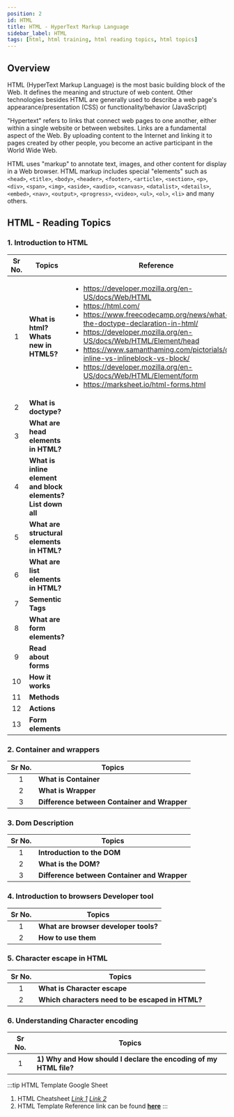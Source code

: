 ```yaml
---
position: 2
id: HTML
title: HTML - HyperText Markup Language
sidebar_label: HTML
tags: [html, html training, html reading topics, html topics]
---
```


## Overview

HTML (HyperText Markup Language) is the most basic building block of the Web. It defines the meaning and structure of web content. Other technologies besides HTML are generally used to describe a web page's appearance/presentation (CSS) or functionality/behavior (JavaScript)

"Hypertext" refers to links that connect web pages to one another, either within a single website or between websites. Links are a fundamental aspect of the Web. By uploading content to the Internet and linking it to pages created by other people, you become an active participant in the World Wide Web.

HTML uses "markup" to annotate text, images, and other content for display in a Web browser. HTML markup includes special "elements" such as `<head>`, `<title>`, `<body>`, `<header>`, `<footer>`, `<article>`, `<section>`, `<p>`, `<div>`, `<span>`, `<img>`, `<aside>`, `<audio>`, `<canvas>`, `<datalist>`, `<details>`, `<embed>`, `<nav>`, `<output>`, `<progress>`, `<video>`, `<ul>`, `<ol>`, `<li>` and many others.

## **HTML - Reading Topics**

### 1. Introduction to HTML
Sr No. | Topics | Reference
:--: | ----- | ----- |
1 | **What is html? Whats new in HTML5?** | <ul><li>https://developer.mozilla.org/en-US/docs/Web/HTML</li><li>https://html.com/</li><li>https://www.freecodecamp.org/news/what-is-the-doctype-declaration-in-html/</li><li>https://developer.mozilla.org/en-US/docs/Web/HTML/Element/head</li><li>https://www.samanthaming.com/pictorials/css-inline-vs-inlineblock-vs-block/</li><li>https://developer.mozilla.org/en-US/docs/Web/HTML/Element/form</li><li>https://marksheet.io/html-forms.html</li></ul>
2 | **What is doctype?** |
3 | **What are head elements in HTML?** |
4 | **What is inline element and block elements? List down all** |
5 | **What are structural elements in HTML?** |
6 | **What are list elements in HTML?** |
7 | **Sementic Tags** |
8 | **What are form elements?** |
9 | **Read about forms** |
10 | **How it works** |
11 | **Methods** |
12 | **Actions** |
13 | **Form elements** |

### 2. Container and wrappers
Sr No. | Topics
:--: | ----- |
1 | **What is Container** 
2 | **What is Wrapper**
3 | **Difference between Container and Wrapper**

### 3. Dom Description
Sr No. | Topics
:--: | ----- |
1 | **Introduction to the DOM** 
2 | **What is the DOM?**
3 | **Difference between Container and Wrapper**

### 4. Introduction to browsers Developer tool
Sr No. | Topics
:--: | ----- |
1 | **What are browser developer tools?** 
2 | **How to use them**

### 5. Character escape in HTML
Sr No. | Topics
:--: | ----- |
1 | **What is Character escape** 
2 | **Which characters need to be escaped in HTML?**

### 6. Understanding Character encoding
Sr No. | Topics
:--: | ----- |
1 | **1) Why and How should I declare the encoding of my HTML file?** 

:::tip HTML Template Google Sheet
1. HTML Cheatsheet [*Link 1*](https://htmlcheatsheet.com/) [*Link 2*](https://html.com/wp-content/uploads/html-cheat-sheet.pdf)
2. HTML Template Reference link can be found [**here**](https://docs.google.com/spreadsheets/d/18vnt-qOtInzMr0LIMzgzOiHP-LPeJ3KjRfZzckeWtUc/edit#gid=0)
:::